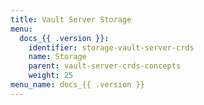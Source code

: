 ```yaml
---
title: Vault Server Storage
menu:
  docs_{{ .version }}:
    identifier: storage-vault-server-crds
    name: Storage
    parent: vault-server-crds-concepts
    weight: 25
menu_name: docs_{{ .version }}
---
```


